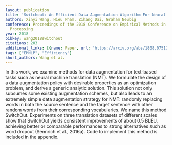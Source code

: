 ```yaml
---
layout: publication
title: 'Switchout: An Efficient Data Augmentation Algorithm For Neural Machine Translation'
authors: Xinyi Wang, Hieu Pham, Zihang Dai, Graham Neubig
conference: Proceedings of the 2018 Conference on Empirical Methods in Natural Language
  Processing
year: 2018
bibkey: wang2018switchout
citations: 203
additional_links: [{name: Paper, url: 'https://arxiv.org/abs/1808.07512'}]
tags: ["EMNLP", "Efficiency"]
short_authors: Wang et al.
---
```

In this work, we examine methods for data augmentation for text-based tasks
such as neural machine translation (NMT). We formulate the design of a data
augmentation policy with desirable properties as an optimization problem, and
derive a generic analytic solution. This solution not only subsumes some
existing augmentation schemes, but also leads to an extremely simple data
augmentation strategy for NMT: randomly replacing words in both the source
sentence and the target sentence with other random words from their
corresponding vocabularies. We name this method SwitchOut. Experiments on three
translation datasets of different scales show that SwitchOut yields consistent
improvements of about 0.5 BLEU, achieving better or comparable performances to
strong alternatives such as word dropout (Sennrich et al., 2016a). Code to
implement this method is included in the appendix.